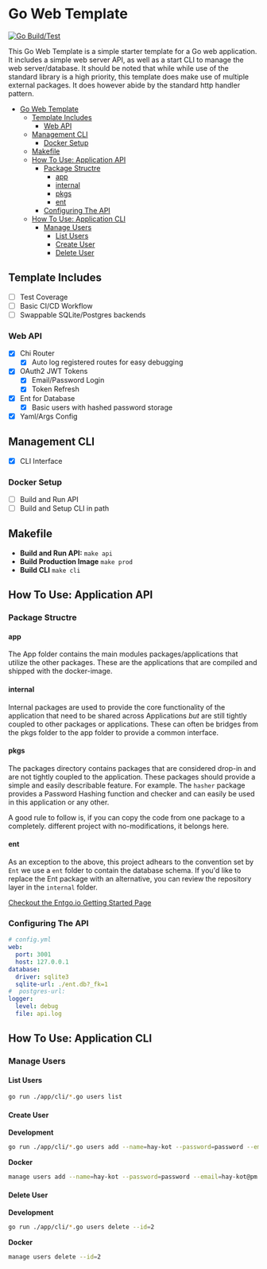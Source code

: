# Go Web Template

[![Go Build/Test](https://github.com/hay-kot/go-web-template/actions/workflows/go.yaml/badge.svg?branch=master)](https://github.com/hay-kot/go-web-template/actions/workflows/go.yaml)

This Go Web Template is a simple starter template for a Go web application. It includes a simple web server API, as well as a start CLI to manage the web server/database. It should be noted that while while use of the standard library is a high priority, this template does make use of multiple external packages. It does however abide by the standard http handler pattern.

- [Go Web Template](#go-web-template)
  - [Template Includes](#template-includes)
    - [Web API](#web-api)
  - [Management CLI](#management-cli)
    - [Docker Setup](#docker-setup)
  - [Makefile](#makefile)
  - [How To Use: Application API](#how-to-use-application-api)
    - [Package Structre](#package-structre)
      - [app](#app)
      - [internal](#internal)
      - [pkgs](#pkgs)
      - [ent](#ent)
    - [Configuring The API](#configuring-the-api)
  - [How To Use: Application CLI](#how-to-use-application-cli)
    - [Manage Users](#manage-users)
      - [List Users](#list-users)
      - [Create User](#create-user)
      - [Delete User](#delete-user)

## Template Includes

- [ ] Test Coverage
- [ ] Basic CI/CD Workflow
- [ ] Swappable SQLite/Postgres backends

### Web API

- [x] Chi Router
  - [x] Auto log registered routes for easy debugging
- [x] OAuth2 JWT Tokens
  - [x] Email/Password Login
  - [x] Token Refresh
- [x] Ent for Database
  - [x] Basic users with hashed password storage
- [x] Yaml/Args Config

## Management CLI

- [x] CLI Interface

### Docker Setup

- [ ] Build and Run API
- [ ] Build and Setup CLI in path

## Makefile

- **Build and Run API:** `make api`
- **Build Production Image** `make prod`
- **Build CLI** `make cli`

## How To Use: Application API

### Package Structre

#### app

The App folder contains the main modules packages/applications that utilize the other packages. These are the applications that are compiled and shipped with the docker-image.

#### internal

Internal packages are used to provide the core functionality of the application that need to be shared across Applications _but_ are still tightly coupled to other packages or applications. These can often be bridges from the pkgs folder to the app folder to provide a common interface.

#### pkgs

The packages directory contains packages that are considered drop-in and are not tightly coupled to the application. These packages should provide a simple and easily describable feature. For example. The `hasher` package provides a Password Hashing function and checker and can easily be used in this application or any other. 

A good rule to follow is, if you can copy the code from one package to a completely. different project with no-modifications, it belongs here.

#### ent

As an exception to the above, this project adhears to the convention set by `Ent` we use a `ent` folder to contain the database schema. If you'd like to replace the Ent package with an alternative, you can review the repository layer in the `internal` folder.

[Checkout the Entgo.io Getting Started Page](https://entgo.io/docs/getting-started)

### Configuring The API

```yaml
# config.yml
web:
  port: 3001
  host: 127.0.0.1
database:
  driver: sqlite3
  sqlite-url: ./ent.db?_fk=1
#  postgres-url:
logger:
  level: debug
  file: api.log
```

## How To Use: Application CLI

### Manage Users

#### List Users

```bash
go run ./app/cli/*.go users list
```

#### Create User

**Development**

```bash
go run ./app/cli/*.go users add --name=hay-kot --password=password --email=hay-kot@pm.me --is-super
```

**Docker**

```bash
manage users add --name=hay-kot --password=password --email=hay-kot@pm.me
```

#### Delete User

**Development**

```bash
go run ./app/cli/*.go users delete --id=2
```

**Docker**

```bash
manage users delete --id=2
```
